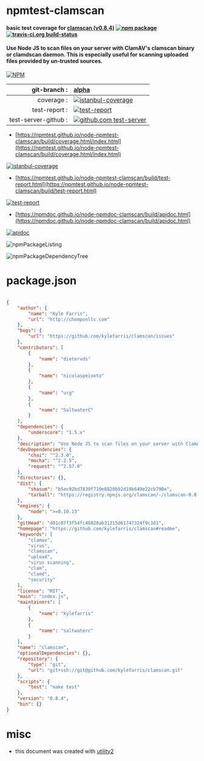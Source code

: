 # npmtest-clamscan

#### basic test coverage for  [clamscan (v0.8.4)](https://github.com/kylefarris/clamscan#readme)  [![npm package](https://img.shields.io/npm/v/npmtest-clamscan.svg?style=flat-square)](https://www.npmjs.org/package/npmtest-clamscan) [![travis-ci.org build-status](https://api.travis-ci.org/npmtest/node-npmtest-clamscan.svg)](https://travis-ci.org/npmtest/node-npmtest-clamscan)

#### Use Node JS to scan files on your server with ClamAV's clamscan binary or clamdscan daemon. This is especially useful for scanning uploaded files provided by un-trusted sources.

[![NPM](https://nodei.co/npm/clamscan.png?downloads=true&downloadRank=true&stars=true)](https://www.npmjs.com/package/clamscan)

| git-branch : | [alpha](https://github.com/npmtest/node-npmtest-clamscan/tree/alpha)|
|--:|:--|
| coverage : | [![istanbul-coverage](https://npmtest.github.io/node-npmtest-clamscan/build/coverage.badge.svg)](https://npmtest.github.io/node-npmtest-clamscan/build/coverage.html/index.html)|
| test-report : | [![test-report](https://npmtest.github.io/node-npmtest-clamscan/build/test-report.badge.svg)](https://npmtest.github.io/node-npmtest-clamscan/build/test-report.html)|
| test-server-github : | [![github.com test-server](https://npmtest.github.io/node-npmtest-clamscan/GitHub-Mark-32px.png)](https://npmtest.github.io/node-npmtest-clamscan/build/app/index.html) | | build-artifacts : | [![build-artifacts](https://npmtest.github.io/node-npmtest-clamscan/glyphicons_144_folder_open.png)](https://github.com/npmtest/node-npmtest-clamscan/tree/gh-pages/build)|

- [https://npmtest.github.io/node-npmtest-clamscan/build/coverage.html/index.html](https://npmtest.github.io/node-npmtest-clamscan/build/coverage.html/index.html)

[![istanbul-coverage](https://npmtest.github.io/node-npmtest-clamscan/build/screenCapture.buildCi.browser.%252Ftmp%252Fbuild%252Fcoverage.lib.html.png)](https://npmtest.github.io/node-npmtest-clamscan/build/coverage.html/index.html)

- [https://npmtest.github.io/node-npmtest-clamscan/build/test-report.html](https://npmtest.github.io/node-npmtest-clamscan/build/test-report.html)

[![test-report](https://npmtest.github.io/node-npmtest-clamscan/build/screenCapture.buildCi.browser.%252Ftmp%252Fbuild%252Ftest-report.html.png)](https://npmtest.github.io/node-npmtest-clamscan/build/test-report.html)

- [https://npmdoc.github.io/node-npmdoc-clamscan/build/apidoc.html](https://npmdoc.github.io/node-npmdoc-clamscan/build/apidoc.html)

[![apidoc](https://npmdoc.github.io/node-npmdoc-clamscan/build/screenCapture.buildCi.browser.%252Ftmp%252Fbuild%252Fapidoc.html.png)](https://npmdoc.github.io/node-npmdoc-clamscan/build/apidoc.html)

![npmPackageListing](https://npmtest.github.io/node-npmtest-clamscan/build/screenCapture.npmPackageListing.svg)

![npmPackageDependencyTree](https://npmtest.github.io/node-npmtest-clamscan/build/screenCapture.npmPackageDependencyTree.svg)



# package.json

```json

{
    "author": {
        "name": "Kyle Farris",
        "url": "http://chomponllc.com"
    },
    "bugs": {
        "url": "https://github.com/kylefarris/clamscan/issues"
    },
    "contributors": [
        {
            "name": "dietervds"
        },
        {
            "name": "nicolaspeixoto"
        },
        {
            "name": "urg"
        },
        {
            "name": "SaltwaterC"
        }
    ],
    "dependencies": {
        "underscore": "1.5.x"
    },
    "description": "Use Node JS to scan files on your server with ClamAV's clamscan binary or clamdscan daemon. This is especially useful for scanning uploaded files provided by un-trusted sources.",
    "devDependencies": {
        "chai": "^2.3.0",
        "mocha": "^2.2.5",
        "request": "^2.57.0"
    },
    "directories": {},
    "dist": {
        "shasum": "b5ec92bd7839f710e8820b92d19b649e22cb790e",
        "tarball": "https://registry.npmjs.org/clamscan/-/clamscan-0.8.4.tgz"
    },
    "engines": {
        "node": ">=0.10.13"
    },
    "gitHead": "d01c07f3f54fc48828ab31215d61747324f9c3d1",
    "homepage": "https://github.com/kylefarris/clamscan#readme",
    "keywords": [
        "clamav",
        "virus",
        "clamscan",
        "upload",
        "virus scanning",
        "clam",
        "clamd",
        "security"
    ],
    "license": "MIT",
    "main": "index.js",
    "maintainers": [
        {
            "name": "kylefarris"
        },
        {
            "name": "saltwaterc"
        }
    ],
    "name": "clamscan",
    "optionalDependencies": {},
    "repository": {
        "type": "git",
        "url": "git+ssh://git@github.com/kylefarris/clamscan.git"
    },
    "scripts": {
        "test": "make test"
    },
    "version": "0.8.4",
    "bin": {}
}
```



# misc
- this document was created with [utility2](https://github.com/kaizhu256/node-utility2)
